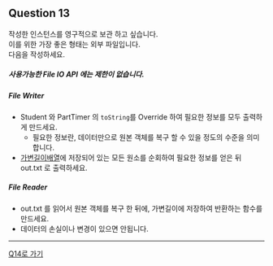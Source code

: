 ## Question 13

작성한 인스턴스를 영구적으로 보관 하고 싶습니다.<br> 이를 위한 가장 좋은 형태는 외부 파일입니다.<br>
다음을 작성하세요.

##### 사용가능한 File IO API 에는 제한이 없습니다.
##### File Writer
- Student 와 PartTimer 의 <code>toString</code>를 Override 하여 필요한 정보를 모두 출력하게 만드세요.
    - 필요한 정보란, 데이터만으로 원본 객체를 복구 할 수 있을 정도의 수준을 의미합니다.
- [가변길이배열](Q12.md)에 저장되어 있는 모든 원소를 순회하여 필요한 정보를 얻은 뒤 out.txt 로 출력하세요.


##### File Reader
- out.txt 를 읽어서 원본 객체를 복구 한 뒤에, 가변길이에 저장하여 반환하는 함수를 만드세요.
- 데이터의 손실이나 변경이 있으면 안됩니다.

* * *

[Q14로 가기](Q14.md)